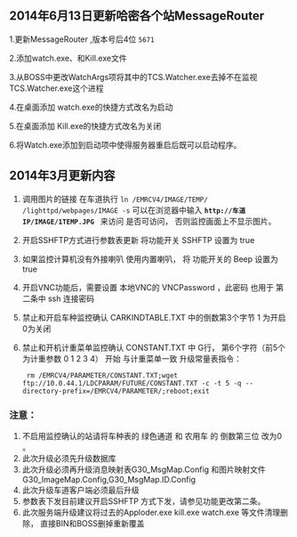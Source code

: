 
## 2014年6月13日更新哈密各个站MessageRouter
1.更新MessageRouter ,版本号后4位 `5671`

2.添加watch.exe、和Kill.exe文件

3.从BOSS中更改WatchArgs项将其中的TCS.Watcher.exe去掉不在监视TCS.Watcher.exe这个进程

4.在桌面添加 watch.exe的快捷方式改名为启动 

5.在桌面添加 Kill.exe的快捷方式改名为关闭

6.将Watch.exe添加到启动项中使得服务器重启后既可以启动程序。

## 2014年3月更新内容 ##
1. 调用图片的链接 在车道执行 
   ` ln /EMRCV4/IMAGE/TEMP/ /lighttpd/webpages/IMAGE -s `
可以在浏览器中输入 
**`http://车道IP/IMAGE/1TEMP.JPG `**
来访问 是否可访问， 否则监控画面上不显示图片。 

2. 开启SSHFTP方式进行参数表更新 将功能开关 SSHFTP 设置为 true

3. 如果监控计算机没有外接喇叭 使用内置喇叭， 将 功能开关的 Beep 设置为 true 

4. 开启VNC功能后，需要设置 本地VNC的 VNCPassword ，此密码 也用于 第二条中 ssh 连接密码 

5. 禁止和开启车种监控确认 CARKINDTABLE.TXT 中的倒数第3个字节 1 为开启 0为关闭

6. 禁止和开机计重菜单监控确认 CONSTANT.TXT 中 G行， 第6个字符（前5个为计重参数 0 1 2 3 4） 开始 与计重菜单一致 升级常量表指令：

   ` rm /EMRCV4/PARAMETER/CONSTANT.TXT;wget ftp://10.0.44.1/LDCPARAM/FUTURE/CONSTANT.TXT -c -t 5 -q --directory-prefix=/EMRCV4/PARAMETER/;reboot;exit` 

### 注意： ###
1. 不启用监控确认的站请将车种表的 绿色通道 和 农用车 的 倒数第三位 改为0 。 
2. 此次升级必须先升级数据库
3. 此次升级必须再升级消息映射表G30_MsgMap.Config 和图片映射文件 G30_ImageMap.Config,G30_MsgMap.ID.Config 
4. 此次升级车道客户端必须最后升级
5. 参数表下发目前建议开启SSHFTP 方式下发，请参见功能更改第二条。 
6. 此次服务端升级建议将过去的Apploder.exe kill.exe watch.exe 等文件清理删除， 直接BIN和BOSS删掉重新覆盖
